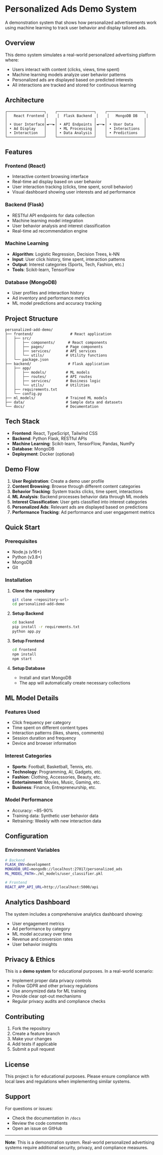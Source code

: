 # Personalized Ads Demo System

A demonstration system that shows how personalized advertisements work using machine learning to track user behavior and display tailored ads.

##  Overview

This demo system simulates a real-world personalized advertising platform where:
- Users interact with content (clicks, views, time spent)
- Machine learning models analyze user behavior patterns
- Personalized ads are displayed based on predicted interests
- All interactions are tracked and stored for continuous learning

##  Architecture

```
┌─────────────────┐    ┌─────────────────┐    ┌─────────────────┐
│   React Frontend │    │  Flask Backend  │    │   MongoDB DB    │
│                 │    │                 │    │                 │
│ • User Interface│◄──►│ • API Endpoints │◄──►│ • User Data     │
│ • Ad Display    │    │ • ML Processing │    │ • Interactions  │
│ • Interaction   │    │ • Data Analysis │    │ • Predictions   │
└─────────────────┘    └─────────────────┘    └─────────────────┘
```

##  Features

### Frontend (React)
- Interactive content browsing interface
- Real-time ad display based on user behavior
- User interaction tracking (clicks, time spent, scroll behavior)
- Visual dashboard showing user interests and ad performance

### Backend (Flask)
- RESTful API endpoints for data collection
- Machine learning model integration
- User behavior analysis and interest classification
- Real-time ad recommendation engine

### Machine Learning
- **Algorithm**: Logistic Regression, Decision Trees, k-NN
- **Input**: User click history, time spent, interaction patterns
- **Output**: Interest categories (Sports, Tech, Fashion, etc.)
- **Tools**: Scikit-learn, TensorFlow

### Database (MongoDB)
- User profiles and interaction history
- Ad inventory and performance metrics
- ML model predictions and accuracy tracking

##  Project Structure

```
personalized-add-demo/
├── frontend/                 # React application
│   ├── src/
│   │   ├── components/      # React components
│   │   ├── pages/          # Page components
│   │   ├── services/       # API services
│   │   └── utils/          # Utility functions
│   └── package.json
├── backend/                 # Flask application
│   ├── app/
│   │   ├── models/         # ML models
│   │   ├── routes/         # API routes
│   │   ├── services/       # Business logic
│   │   └── utils/          # Utilities
│   ├── requirements.txt
│   └── config.py
├── ml_models/              # Trained ML models
├── data/                   # Sample data and datasets
└── docs/                   # Documentation
```

##  Tech Stack

- **Frontend**: React, TypeScript, Tailwind CSS
- **Backend**: Python Flask, RESTful APIs
- **Machine Learning**: Scikit-learn, TensorFlow, Pandas, NumPy
- **Database**: MongoDB
- **Deployment**: Docker (optional)

##  Demo Flow

1. **User Registration**: Create a demo user profile
2. **Content Browsing**: Browse through different content categories
3. **Behavior Tracking**: System tracks clicks, time spent, interactions
4. **ML Analysis**: Backend processes behavior data through ML models
5. **Interest Classification**: User gets classified into interest categories
6. **Personalized Ads**: Relevant ads are displayed based on predictions
7. **Performance Tracking**: Ad performance and user engagement metrics

##  Quick Start

### Prerequisites
- Node.js (v16+)
- Python (v3.8+)
- MongoDB
- Git

### Installation

1. **Clone the repository**
   ```bash
   git clone <repository-url>
   cd personalized-add-demo
   ```

2. **Setup Backend**
   ```bash
   cd backend
   pip install -r requirements.txt
   python app.py
   ```

3. **Setup Frontend**
   ```bash
   cd frontend
   npm install
   npm start
   ```

4. **Setup Database**
   - Install and start MongoDB
   - The app will automatically create necessary collections

##  ML Model Details

### Features Used
- Click frequency per category
- Time spent on different content types
- Interaction patterns (likes, shares, comments)
- Session duration and frequency
- Device and browser information

### Interest Categories
- **Sports**: Football, Basketball, Tennis, etc.
- **Technology**: Programming, AI, Gadgets, etc.
- **Fashion**: Clothing, Accessories, Beauty, etc.
- **Entertainment**: Movies, Music, Gaming, etc.
- **Business**: Finance, Entrepreneurship, etc.

### Model Performance
- Accuracy: ~85-90%
- Training data: Synthetic user behavior data
- Retraining: Weekly with new interaction data

##  Configuration

### Environment Variables
```bash
# Backend
FLASK_ENV=development
MONGODB_URI=mongodb://localhost:27017/personalized_ads
ML_MODEL_PATH=./ml_models/user_classifier.pkl

# Frontend
REACT_APP_API_URL=http://localhost:5000/api
```

##  Analytics Dashboard

The system includes a comprehensive analytics dashboard showing:
- User engagement metrics
- Ad performance by category
- ML model accuracy over time
- Revenue and conversion rates
- User behavior insights

##  Privacy & Ethics

This is a **demo system** for educational purposes. In a real-world scenario:
- Implement proper data privacy controls
- Follow GDPR and other privacy regulations
- Use anonymized data for ML training
- Provide clear opt-out mechanisms
- Regular privacy audits and compliance checks

##  Contributing

1. Fork the repository
2. Create a feature branch
3. Make your changes
4. Add tests if applicable
5. Submit a pull request

##  License

This project is for educational purposes. Please ensure compliance with local laws and regulations when implementing similar systems.

##  Support

For questions or issues:
- Check the documentation in `/docs`
- Review the code comments
- Open an issue on GitHub

---

**Note**: This is a demonstration system. Real-world personalized advertising systems require additional security, privacy, and compliance measures. 
